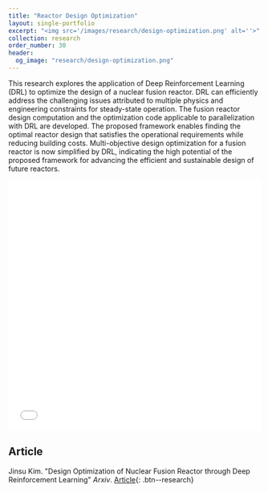 ```yaml
---
title: "Reactor Design Optimization"
layout: single-portfolio
excerpt: "<img src='/images/research/design-optimization.png' alt=''>"
collection: research
order_number: 30
header: 
  og_image: "research/design-optimization.png"
---
```


This research explores the application of Deep Reinforcement Learning (DRL) to optimize the design of a nuclear fusion reactor. DRL can efficiently address the challenging issues attributed to multiple physics and engineering constraints for steady-state operation. The fusion reactor design computation and the optimization code applicable to parallelization with DRL are developed. The proposed framework enables finding the optimal reactor design that satisfies the operational requirements while reducing building costs. Multi-objective design optimization for a fusion reactor is now simplified by DRL, indicating the high potential of the proposed framework for advancing the efficient and sustainable design of future reactors.

<iframe src="/files/Reactor-Design-Optimization.pdf" width="100%" height="500" frameborder="no" border="0" marginwidth="0" marginheight="0"></iframe>

## Article
Jinsu Kim. "Design Optimization of Nuclear Fusion Reactor through Deep Reinforcement Learning" *Arxiv*.
[Article](https://arxiv.org/abs/2409.08231){: .btn--research}